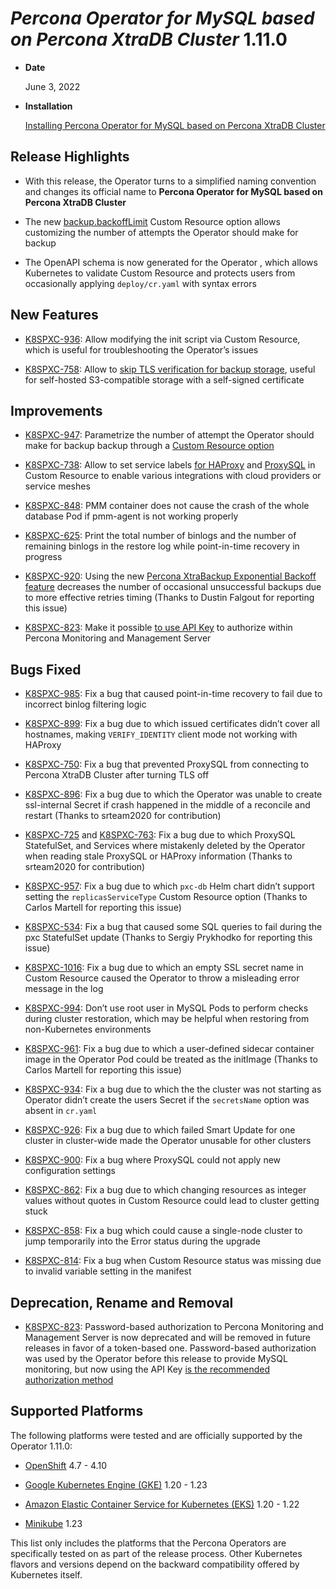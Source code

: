 # *Percona Operator for MySQL based on Percona XtraDB Cluster* 1.11.0


* **Date**

    June 3, 2022



* **Installation**

    [Installing Percona Operator for MySQL based on Percona XtraDB Cluster](https://www.percona.com/doc/kubernetes-operator-for-pxc/index.html#installation)


## Release Highlights


* With this release, the Operator turns to a simplified naming convention and
changes its official name to **Percona Operator for MySQL based on Percona XtraDB Cluster**


* The new [backup.backoffLimit](../operator.md#backup-backofflimit) Custom Resource option allows customizing the number of attempts the Operator should make for backup


* The OpenAPI schema is now generated for the Operator
, which allows Kubernetes to validate
Custom Resource and protects users from occasionally applying
`deploy/cr.yaml` with syntax errors

## New Features


* [K8SPXC-936](https://jira.percona.com/browse/K8SPXC-936): Allow modifying the init script via Custom Resource,
which is useful for troubleshooting the Operator’s issues


* [K8SPXC-758](https://jira.percona.com/browse/K8SPXC-758): Allow to [skip TLS verification for backup storage](../operator.md#backup-storages-verifytls),
useful for self-hosted S3-compatible storage with a self-signed certificate

## Improvements


* [K8SPXC-947](https://jira.percona.com/browse/K8SPXC-947): Parametrize the number of attempt the Operator should
make for backup backup through a [Custom Resource option](../operator.md#backup-backofflimit)


* [K8SPXC-738](https://jira.percona.com/browse/K8SPXC-738): Allow to set service labels
[for HAProxy](../operator.md#haproxy-servicelabels) and [ProxySQL](../operator.md#proxysql-servicelabels)
in Custom Resource to enable various integrations with cloud providers or
service meshes


* [K8SPXC-848](https://jira.percona.com/browse/K8SPXC-848): PMM container does not cause the crash of the whole
database Pod if pmm-agent is not working properly


* [K8SPXC-625](https://jira.percona.com/browse/K8SPXC-625): Print the total number of binlogs and the number of
remaining binlogs in the restore log while point-in-time recovery in progress


* [K8SPXC-920](https://jira.percona.com/browse/K8SPXC-920): Using the new [Percona XtraBackup Exponential Backoff feature](https://docs.percona.com/percona-xtrabackup/8.0/xbcloud/xbcloud_exbackoff.html)
decreases the number of occasional unsuccessful backups due to more effective
retries timing (Thanks to Dustin Falgout for reporting this issue)


* [K8SPXC-823](https://jira.percona.com/browse/K8SPXC-823): Make it possible
[to use API Key](../monitoring.md#operator-monitoring-client-token) to authorize within
Percona Monitoring and Management Server

## Bugs Fixed


* [K8SPXC-985](https://jira.percona.com/browse/K8SPXC-985): Fix a bug that caused point-in-time recovery to fail
due to incorrect binlog filtering logic


* [K8SPXC-899](https://jira.percona.com/browse/K8SPXC-899): Fix a bug due to which issued certificates didn’t
cover all hostnames, making `VERIFY_IDENTITY` client mode not working with
HAProxy


* [K8SPXC-750](https://jira.percona.com/browse/K8SPXC-750): Fix a bug that prevented ProxySQL from connecting to
Percona XtraDB Cluster after turning TLS off


* [K8SPXC-896](https://jira.percona.com/browse/K8SPXC-896): Fix a bug due to which the Operator was unable to
create ssl-internal Secret if crash happened in the middle of a reconcile and
restart (Thanks to srteam2020 for contribution)


* [K8SPXC-725](https://jira.percona.com/browse/K8SPXC-725) and [K8SPXC-763](https://jira.percona.com/browse/K8SPXC-763): Fix a bug due to which
ProxySQL StatefulSet,  and Services where
mistakenly deleted by the Operator when reading stale ProxySQL or HAProxy
information (Thanks to srteam2020 for contribution)


* [K8SPXC-957](https://jira.percona.com/browse/K8SPXC-957): Fix a bug due to which `pxc-db` Helm chart didn’t
support setting the `replicasServiceType` Custom Resource option (Thanks to
Carlos Martell for reporting this issue)


* [K8SPXC-534](https://jira.percona.com/browse/K8SPXC-534): Fix a bug that caused some SQL queries to fail during
the pxc StatefulSet update (Thanks to Sergiy Prykhodko for reporting this issue)


* [K8SPXC-1016](https://jira.percona.com/browse/K8SPXC-1016): Fix a bug due to which an empty SSL secret name in
Custom Resource caused the Operator to throw a misleading error message in
the log


* [K8SPXC-994](https://jira.percona.com/browse/K8SPXC-994): Don’t use root user in MySQL Pods to perform checks
during cluster restoration, which may be helpful when restoring from
non-Kubernetes environments


* [K8SPXC-961](https://jira.percona.com/browse/K8SPXC-961): Fix a bug due to which a user-defined sidecar container
image in the Operator Pod could be treated as the initImage (Thanks to Carlos
Martell for reporting this issue)


* [K8SPXC-934](https://jira.percona.com/browse/K8SPXC-934): Fix a bug due to which the the cluster was not starting
as Operator didn’t create the users Secret if the `secretsName` option was
absent in `cr.yaml`


* [K8SPXC-926](https://jira.percona.com/browse/K8SPXC-926): Fix a bug due to which failed Smart Update for one cluster in cluster-wide made the Operator unusable for other clusters


* [K8SPXC-900](https://jira.percona.com/browse/K8SPXC-900): Fix a bug where ProxySQL could not apply new
configuration settings


* [K8SPXC-862](https://jira.percona.com/browse/K8SPXC-862): Fix a bug due to which changing resources as integer
values without quotes in Custom Resource could lead to cluster getting stuck


* [K8SPXC-858](https://jira.percona.com/browse/K8SPXC-858): Fix a bug which could cause a single-node cluster to
jump temporarily into the Error status during the upgrade


* [K8SPXC-814](https://jira.percona.com/browse/K8SPXC-814): Fix a bug when Custom Resource status was missing due
to invalid variable setting in the manifest

## Deprecation, Rename and Removal


* [K8SPXC-823](https://jira.percona.com/browse/K8SPXC-823):  Password-based authorization to Percona Monitoring
and Management Server is now deprecated and will be removed in future releases
in favor of a token-based one. Password-based authorization was used by the
Operator before this release to provide MySQL monitoring, but now using the
API Key [is the recommended authorization method](../monitoring.md#operator-monitoring-client-token)

## Supported Platforms

The following platforms were tested and are officially supported by the Operator
1.11.0:


* [OpenShift](https://www.redhat.com/en/technologies/cloud-computing/openshift) 4.7 - 4.10


* [Google Kubernetes Engine (GKE)](https://cloud.google.com/kubernetes-engine) 1.20 - 1.23


* [Amazon Elastic Container Service for Kubernetes (EKS)](https://aws.amazon.com) 1.20 - 1.22


* [Minikube](https://minikube.sigs.k8s.io/docs/) 1.23

This list only includes the platforms that the Percona Operators are specifically tested on as part of the release process. Other Kubernetes flavors and versions depend on the backward compatibility offered by Kubernetes itself.
